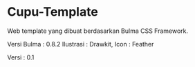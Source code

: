 # Cupu-Template
Web template yang dibuat berdasarkan Bulma CSS Framework.

Versi Bulma : 0.8.2
Ilustrasi : Drawkit,
Icon : Feather

Versi : 0.1
